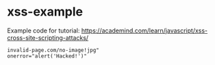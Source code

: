 # xss-example
Example code for tutorial: https://academind.com/learn/javascript/xss-cross-site-scripting-attacks/


<code>invalid-page.com/no-image!jpg" onerror="alert('Hacked!')"</code>
